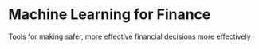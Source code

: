 # Machine Learning for Finance
Tools for making safer, more effective financial decisions more effectively
